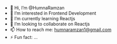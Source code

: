 - 👋 Hi, I’m @HumnaRamzan
- 👀 I’m interested in Frontend Development
- 🌱 I’m currently learning Reactjs
- 💞️ I’m looking to collaborate on Reactjs
- 📫 How to reach me: humnaramzan1@gmail.com
- ⚡ Fun fact: ...

<!---
HumnaRamzan/HumnaRamzan is a ✨ special ✨ repository because its `README.md` (this file) appears on your GitHub profile.
You can click the Preview link to take a look at your changes.
--->
